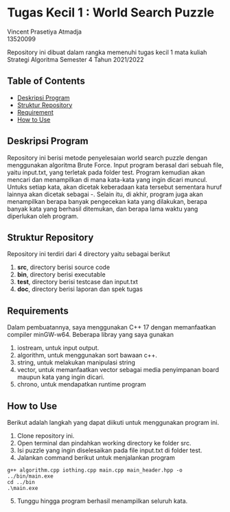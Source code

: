 # Tugas Kecil 1 : World Search Puzzle

Vincent Prasetiya Atmadja  
13520099

Repository ini dibuat dalam rangka memenuhi tugas kecil 1 mata kuliah Strategi Algoritma Semester 4 Tahun 2021/2022

## Table of Contents

- [Deskripsi Program](#deskripsi-program)
- [Struktur Repository](#struktur-repository)
- [Requirement](#requirements)
- [How to Use](#how-to-use)

## Deskripsi Program

Repository ini berisi metode penyelesaian world search puzzle dengan menggunakan algoritma Brute Force. Input program berasal dari sebuah file, yaitu input.txt, yang terletak pada folder test. Program kemudian akan mencari dan menampilkan di mana kata-kata yang ingin dicari muncul. Untuks setiap kata, akan dicetak keberadaan kata tersebut sementara huruf lainnya akan dicetak sebagai -. Selain itu, di akhir, program juga akan menampilkan berapa banyak pengecekan kata yang dilakukan, berapa banyak kata yang berhasil ditemukan, dan berapa lama waktu yang diperlukan oleh program.

## Struktur Repository  

Repository ini terdiri dari 4 directory yaitu sebagai berikut

1. **src**, directory berisi source code
2. **bin**, directory berisi executable
3. **test**, directory berisi testcase dan input.txt
4. **doc**, directory berisi laporan dan spek tugas

## Requirements

Dalam pembuatannya, saya menggunakan C++ 17 dengan memanfaatkan compiler minGW-w64. Beberapa libray yang saya gunakan

1. iostream, untuk input output.
2. algorithm, untuk menggunakan sort bawaan c++.
3. string, untuk melakukan manipulasi string
4. vector, untuk memanfaatkan vector sebagai media penyimpanan board maupun kata yang ingin dicari.
5. chrono, untuk mendapatkan runtime program

## How to Use

Berikut adalah langkah yang dapat diikuti untuk menggunakan program ini.

1. Clone repository ini.
2. Open terminal dan pindahkan working directory ke folder src.
3. Isi puzzle yang ingin diselesaikan pada file input.txt di folder test.
4. Jalankan command berikut untuk menjalankan program 

```shell
g++ algorithm.cpp iothing.cpp main.cpp main_header.hpp -o ../bin/main.exe
cd ../bin
.\main.exe
```

5. Tunggu hingga program berhasil menampilkan seluruh kata. 